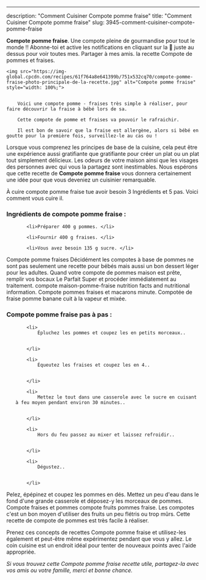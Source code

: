 ---
description: "Comment Cuisiner Compote pomme fraise"
title: "Comment Cuisiner Compote pomme fraise"
slug: 3945-comment-cuisiner-compote-pomme-fraise

<p>
	<strong>Compote pomme fraise</strong>. 
	Une compote pleine de gourmandise pour tout le monde !! Abonne-toi et active les notifications en cliquant sur la 🔔 juste au dessus pour voir toutes mes. Partager à mes amis. la recette Compote de pommes et fraises.
</p>
<p>
	
	<img src="https://img-global.cpcdn.com/recipes/61f764a8e641399b/751x532cq70/compote-pomme-fraise-photo-principale-de-la-recette.jpg" alt="Compote pomme fraise" style="width: 100%;">
	
	
		Voici une compote pomme - fraises très simple à réaliser, pour faire découvrir la fraise à bébé lors de sa.
	
		Cette compote de pomme et fraises va pouvoir le rafraichir.
	
		Il est bon de savoir que la fraise est allergène, alors si bébé en goutte pour la première fois, surveillez-le au cas ou !
	
</p>

Lorsque vous comprenez les principes de base de la cuisine, cela peut être une expérience aussi gratifiante que gratifiante pour créer un plat ou un plat tout simplement délicieux. Les odeurs de votre maison ainsi que les visages des personnes avec qui vous la partagez sont inestimables. Nous espérons que cette recette de <strong> Compote pomme fraise </strong> vous donnera certainement une idée pour que vous deveniez un cuisinier remarquable.

<!--inarticleads1-->

À cuire compote pomme fraise tue avoir besoin 3 Ingrédients et 5 pas. Voici comment vous cuire il.

<h3>Ingrédients de compote pomme fraise :</h3>

<ol>
	
		<li>Préparer 400 g pommes. </li>
	
		<li>Fournir 400 g fraises. </li>
	
		<li>Vous avez besoin 135 g sucre. </li>
	
</ol>

Compote pomme fraises Décidément les compotes à base de pommes ne sont pas seulement une recette pour bébés mais aussi un bon dessert léger pour les adultes. Quand votre compote de pommes maison est prête, remplir vos bocaux Le Parfait Super et procéder immédiatement au traitement. compote maison-pomme-fraise nutrition facts and nutritional information. Compote pommes fraises et macarons minute. Compotée de fraise pomme banane cuit à la vapeur et mixée. 

<!--inarticleads2-->

<h3>Compote pomme fraise pas à pas :</h3>

<ol>
	
		<li>
			Épluchez les pommes et coupez les en petits morceaux..
			
			
		</li>
	
		<li>
			Équeutez les fraises et coupez les en 4..
			
			
		</li>
	
		<li>
			Mettez le tout dans une casserole avec le sucre en cuisant à feu moyen pendant environ 30 minutes..
			
			
		</li>
	
		<li>
			Hors du feu passez au mixer et laissez refroidir..
			
			
		</li>
	
		<li>
			Dégustez..
			
			
		</li>
	
</ol>

Pelez, épépinez et coupez les pommes en dés. Mettez un peu d&#39;eau dans le fond d&#39;une grande casserole et déposez-y les morceaux de pommes. Compote fraises et pommes compote fruits pommes fraise. Les compotes c&#39;est un bon moyen d&#39;utiliser des fruits un peu flétris ou trop mûrs. Cette recette de compote de pommes est très facile à réaliser. 

<!--inarticleads1-->

<p>
Prenez ces concepts de recettes Compote pomme fraise et utilisez-les également et peut-être même expérimentez pendant que vous y allez. Le coin cuisine est un endroit idéal pour tenter de nouveaux points avec l'aide appropriée.
</p>

<p>
<i>Si vous trouvez cette Compote pomme fraise recette utile, partagez-la avec vos amis ou votre famille, merci et bonne chance.</i>
</p>
